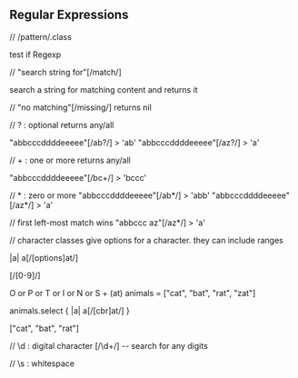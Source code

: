## Regular Expressions

// /pattern/.class

test if Regexp

// "search string for"[/match/]

search a string for matching content and returns it

// "no matching"[/missing/] returns nil

// ? : optional
returns any/all

"abbcccddddeeeee"[/ab?/] > 'ab'
"abbcccddddeeeee"[/az?/] > 'a'

// + : one or more
returns any/all

"abbcccddddeeeee"[/bc+/] > 'bccc'

// * : zero or more
"abbcccddddeeeee"[/ab*/] > 'abb'
"abbcccddddeeeee"[/az*/] > 'a'

// first left-most match wins 
"abbccc az"[/az*/] > 'a'

// character classes give options for a character. they can include ranges

|a| a[/[options]at/]

[/[0-9]/]

O or P or T or I or N or S + (at)
animals = ["cat", "bat", "rat", "zat"]

animals.select { |a| a[/[cbr]at/] }

["cat", "bat", "rat"]

// \d : digital character
[/\d+/] -- search for any digits


// \s : whitespace